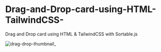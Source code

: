 # Drag-and-Drop-card-using-HTML-TailwindCSS-
Drag and Drop card using HTML &amp; TailwindCSS with Sortable.js

![drag-drop-thumbnail_](https://user-images.githubusercontent.com/57999016/112265167-07e07400-8c98-11eb-8943-533c49dd4138.png)

